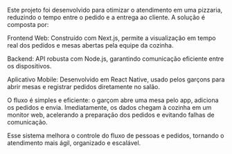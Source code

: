 Este projeto foi desenvolvido para otimizar o atendimento em uma pizzaria, reduzindo o tempo entre o pedido e a entrega ao cliente. A solução é composta por:

Frontend Web: Construído com Next.js, permite a visualização em tempo real dos pedidos e mesas abertas pela equipe da cozinha.

Backend: API robusta com Node.js, garantindo comunicação eficiente entre os dispositivos.

Aplicativo Mobile: Desenvolvido em React Native, usado pelos garçons para abrir mesas e registrar pedidos diretamente no salão.

O fluxo é simples e eficiente: o garçom abre uma mesa pelo app, adiciona os pedidos e envia. Imediatamente, os dados chegam à cozinha em um monitor web, acelerando a preparação dos pedidos e evitando falhas de comunicação.

Esse sistema melhora o controle do fluxo de pessoas e pedidos, tornando o atendimento mais ágil, organizado e escalável.

